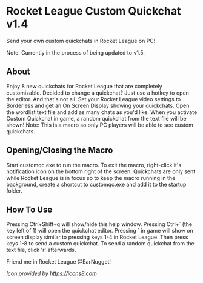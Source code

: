 # Rocket League Custom Quickchat v1.4

Send your own custom quickchats in Rocket League on PC!

Note: Currently in the process of being updated to v1.5.

## About

Enjoy 8 new quickchats for Rocket League that are completely customizable. Decided to change a quickchat? Just use a hotkey to open the editor. And that's not all. Set your Rocket League video settings to Borderless and get an On Screen Display showing your quickchats. Open the wordlist text file and add as many chats as you'd like. When you activate Custom Quickchat in game, a random quickchat from the text file will be shown! Note: This is a macro so only PC players will be able to see custom quickchats.

## Opening/Closing the Macro

Start customqc.exe to run the macro. To exit the macro, right-click it's notification icon on the bottom right of the screen. Quickchats are only sent while Rocket League is in focus so to keep the macro running in the background, create a shortcut to customqc.exe and add it to the startup folder.

## How To Use

Pressing Ctrl+Shift+q will show/hide this help window.
Pressing Ctrl+\` (the key left of 1) will open the quickchat editor.
Pressing \` in game will show on screen display similar to pressing keys 1-4 in Rocket League. Then press keys 1-8 to send a custom quickchat. To send a random quickchat from the text file, click 'r' afterwards.

Friend me in Rocket League @EarNugget!

*Icon provided by https://icons8.com*
